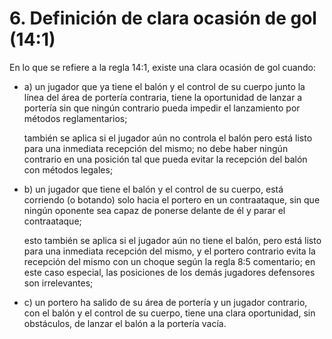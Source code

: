 # 6.  Definición de clara ocasión de gol (14:1)

En lo que se refiere a la regla 14:1, existe una clara ocasión de gol
cuando:

- a) un jugador que ya tiene el balón y el control de su cuerpo junto
  la línea del área de portería contraria, tiene la oportunidad de
  lanzar a portería sin que ningún contrario pueda impedir el
  lanzamiento por métodos reglamentarios;
  
  también se aplica si el jugador aún no controla el balón pero
  está listo para una inmediata recepción del mismo; no debe
  haber ningún contrario en una posición tal que pueda evitar
  la recepción del balón con métodos legales;
- b) un jugador que tiene el balón y el control de su cuerpo,
  está corriendo (o botando) solo hacia el portero en un
  contraataque, sin que ningún oponente sea capaz de
  ponerse delante de él y parar el contraataque;
  
  esto también se aplica si el jugador aún no tiene el balón,
  pero está listo para una inmediata recepción del mismo,
  y el portero contrario evita la recepción del mismo con
  un choque según la regla 8:5 comentario; en este caso 
  especial, las posiciones de los demás jugadores defensores
  son irrelevantes;
- c) un portero ha salido de su área de portería y un jugador
  contrario, con el balón y el control de su cuerpo, tiene una
  clara oportunidad, sin obstáculos, de lanzar el balón a la
  portería vacía.
